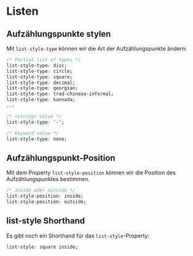 # Listen

## Aufzählungspunkte stylen

Mit `list-style-type` können wir die Art der Aufzählungspunkte ändern:

````CSS
/* Partial list of types */
list-style-type: disc;
list-style-type: circle;
list-style-type: square;
list-style-type: decimal;
list-style-type: georgian;
list-style-type: trad-chinese-informal;
list-style-type: kannada;
...

/* <string> value */
list-style-type: '-';

/* Keyword value */
list-style-type: none;
````

## Aufzählungspunkt-Position

Mit dem Property `list-style-position` können wir die Position des Aufzählungspunktes bestimmen.

````CSS
/* inside oder outside */
list-style-position: inside;
list-style-position: outside;
````

## list-style Shorthand

Es gibt noch ein Shorthand für das `list-style`-Property:

````CSS
list-style: square inside;
````
